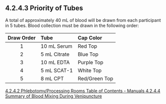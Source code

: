 ## 4.2.4.3 Priority of Tubes

A total of approximately 40 mL of blood will be drawn from each participant in 5 tubes.  Blood collection must be drawn in the following order:

| Draw Order | Tube         | Cap Color     |
|:----------:|:-------------|:--------------|
| 1          | 10 mL  Serum | Red Top       |
| 2          | 5 mL Citrate | Blue Top      |
| 3          | 10 mL EDTA   | Purple Top    |
| 4          | 5 mL SCAT-1  | White Top     |
| 5          | 8 mL CPT     | Red/Green Top |


<div class="center">
<div class="btn-group">
  <a href=":pages_path:/manuals/blood-collection-processing/4-02-04-02-phlebotomy-processing-rooms.md" class="btn btn-default">
    <span class="glyphicon glyphicon-chevron-left"></span>
    4.2.4.2 Phlebotomy/Processing Rooms
  </a>

  <a href=":pages_path:/manuals/manual-toc.md" class="btn btn-default">
    <span class="glyphicon glyphicon-chevron-up"></span>
    Table of Contents - Manuals
  </a>

  <a href=":pages_path:/manuals/blood-collection-processing/4-02-04-04-summary-of-blood-mixing.md" class="btn btn-success">
    4.2.4.4 Summary of Blood Mixing During Venipuncture
    <span class="glyphicon glyphicon-chevron-right"></span>
  </a>
</div>
</div>

